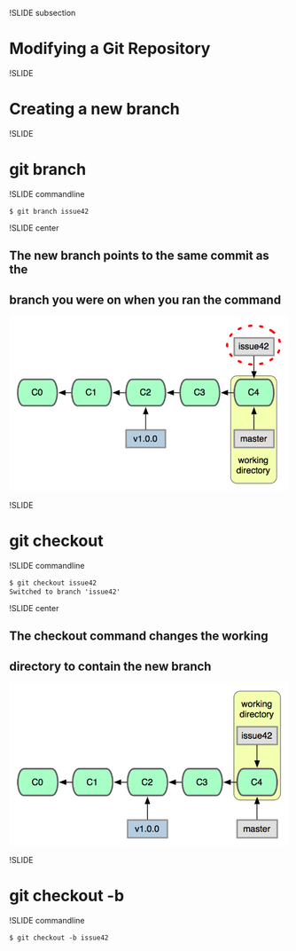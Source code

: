 !SLIDE subsection

# Modifying a Git Repository

!SLIDE

# Creating a new branch

!SLIDE

# git branch

!SLIDE commandline

    $ git branch issue42

!SLIDE center

## The new branch points to the same commit as the
## branch you were on when you ran the command

![newbranch](new-branch.png)

!SLIDE

# git checkout

!SLIDE commandline

    $ git checkout issue42
    Switched to branch 'issue42'

!SLIDE center

## The checkout command changes the working
## directory to contain the new branch

![checkout](checkout.png)

!SLIDE

# git checkout -b

!SLIDE commandline

    $ git checkout -b issue42